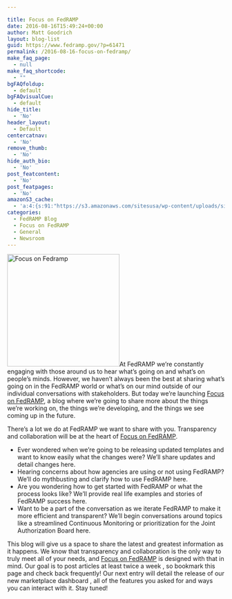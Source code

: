 ```yaml
---

title: Focus on FedRAMP
date: 2016-08-16T15:49:24+00:00
author: Matt Goodrich
layout: blog-list
guid: https://www.fedramp.gov/?p=61471
permalink: /2016-08-16-focus-on-fedramp/
make_faq_page:
  - null
make_faq_shortcode:
  - ""
bgFAQfoldup:
  - default
bgFAQvisualCue:
  - default
hide_title:
  - 'No'
header_layout:
  - Default
centercatnav:
  - 'No'
remove_thumb:
  - 'No'
hide_auth_bio:
  - 'No'
post_featcontent:
  - 'No'
post_featpages:
  - 'No'
amazonS3_cache:
  - 'a:4:{s:91:"https://s3.amazonaws.com/sitesusa/wp-content/uploads/sites/482/2016/08/Focus-on-Fedramp.png";i:61481;s:99:"https://s3.amazonaws.com/sitesusa/wp-content/uploads/sites/482/2016/08/Focus-on-Fedramp-768x768.png";i:61481;s:99:"https://s3.amazonaws.com/sitesusa/wp-content/uploads/sites/482/2016/08/Focus-on-Fedramp-300x300.png";i:61481;s:99:"https://s3.amazonaws.com/sitesusa/wp-content/uploads/sites/482/2016/08/Focus-on-Fedramp-150x150.png";i:61481;}'
categories:
  - FedRAMP Blog
  - Focus on FedRAMP
  - General
  - Newsroom
---
```


  <img class=" wp-image-61481 alignright" src="https://s3.amazonaws.com/sitesusa/wp-content/uploads/sites/482/2016/08/Focus-on-Fedramp.png" alt="Focus on Fedramp" width="260" height="260" srcset="https://s3.amazonaws.com/sitesusa/wp-content/uploads/sites/482/2016/08/Focus-on-Fedramp.png 900w, https://s3.amazonaws.com/sitesusa/wp-content/uploads/sites/482/2016/08/Focus-on-Fedramp-150x150.png 150w, https://s3.amazonaws.com/sitesusa/wp-content/uploads/sites/482/2016/08/Focus-on-Fedramp-300x300.png 300w, https://s3.amazonaws.com/sitesusa/wp-content/uploads/sites/482/2016/08/Focus-on-Fedramp-768x768.png 768w" sizes="(max-width: 260px) 100vw, 260px" />At FedRAMP we’re constantly engaging with those around us to hear what’s going on and what’s on people’s minds. However, we haven’t always been the best at sharing what’s going on in the FedRAMP world or what’s on our mind outside of our individual conversations with stakeholders. But today we’re launching <a href="https://www.fedramp.gov/focus-on-fedramp/">Focus on FedRAMP</a>, a blog where we’re going to share more about the things we’re working on, the things we’re developing, and the things we see coming up in the future.



  There’s a lot we do at FedRAMP we want to share with you. Transparency and collaboration will be at the heart of <a href="https://www.fedramp.gov/focus-on-fedramp/">Focus on FedRAMP</a>.


  * Ever wondered when we’re going to be releasing updated templates and want to know easily what the changes were? We’ll share updates and detail changes here.
  * Hearing concerns about how agencies are using or not using FedRAMP? We’ll do mythbusting and clarify how to use FedRAMP here.
  * Are you wondering how to get started with FedRAMP or what the process looks like? We’ll provide real life examples and stories of FedRAMP success here.
  * Want to be a part of the conversation as we iterate FedRAMP to make it more efficient and transparent? We’ll begin conversations around topics like a streamlined Continuous Monitoring or prioritization for the Joint Authorization Board here.


  This blog will give us a space to share the latest and greatest information as it happens. We know that transparency and collaboration is the only way to truly meet all of your needs, and <a href="https://www.fedramp.gov/focus-on-fedramp/">Focus on FedRAMP</a> is designed with that in mind. Our goal is to post articles at least twice a week , so bookmark this page and check back frequently! Our next entry will detail the release of our new marketplace dashboard , all of the features you asked for and ways you can interact with it. Stay tuned!
